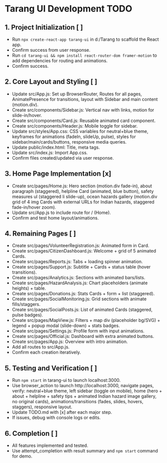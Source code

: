 # Tarang UI Development TODO

## 1. Project Initialization [ ]
- Run `npx create-react-app tarang-ui` in d:/Tarang to scaffold the React app.
- Confirm success from user response.
- Run `cd tarang-ui && npm install react-router-dom framer-motion` to add dependencies for routing and animations.
- Confirm success.

## 2. Core Layout and Styling [ ]
- Update src/App.js: Set up BrowserRouter, Routes for all pages, AnimatePresence for transitions, layout with Sidebar and main content (motion.div).
- Create src/components/Sidebar.js: Vertical nav with links, motion for slide-in/hover.
- Create src/components/Card.js: Reusable animated card component.
- Create src/components/Header.js: Mobile toggle for sidebar.
- Update src/styles/App.css: CSS variables for neutral+blue theme, keyframes for animations (fadeIn, slideUp, pulse), styles for sidebar/main/cards/buttons, responsive media queries.
- Update public/index.html: Title, meta tags.
- Update src/index.js: Import App.css.
- Confirm files created/updated via user response.

## 3. Home Page Implementation [x]
- Create src/pages/Home.js: Hero section (motion.div fade-in), about paragraph (staggered), helpline Card (animated, blue button), safety measures ul (staggered li slide-up), ocean hazards gallery (motion.div grid of 4 img Cards with external URLs for Indian hazards, staggered fade-in/hover zoom).
- Update src/App.js to include route for / (Home).
- Confirm and test home layout/animations.

## 4. Remaining Pages [ ]
- Create src/pages/VolunteerRegistration.js: Animated form in Card.
- Create src/pages/CitizenDashboard.js: Welcome + grid of 5 animated Cards.
- Create src/pages/Reports.js: Tabs + loading spinner animation.
- Create src/pages/Support.js: Subtitle + Cards + status table (hover transitions).
- Create src/pages/Analytics.js: Sections with animated bars/lists.
- Create src/pages/HazardAnalysis.js: Chart placeholders (animate heights) + table.
- Create src/pages/Donations.js: Stats Cards + form + list (staggered).
- Create src/pages/SocialMonitoring.js: Grid sections with animate fills/staggers.
- Create src/pages/SocialPosts.js: List of animated Cards (staggered, pulse badges).
- Create src/pages/MapView.js: Filters + map div (placeholder bg/SVG) + legend + popup modal (slide-down) + stats badges.
- Create src/pages/Settings.js: Profile form with input animations.
- Create src/pages/Official.js: Dashboard with extra animated buttons.
- Create src/pages/App.js: Overview with intro animation.
- Add all routes to src/App.js.
- Confirm each creation iteratively.

## 5. Testing and Verification [ ]
- Run `npm start` in tarang-ui to launch localhost:3000.
- Use browser_action to launch http://localhost:3000, navigate pages, verify: neutral+blue theme, left sidebar (toggle on mobile), home (hero + about + helpline + safety tips + animated Indian hazard image gallery, no original cards), animations/transitions (fades, slides, hovers, staggers), responsive layout.
- Update TODO.md with [x] after each major step.
- If issues, debug with console logs or edits.

## 6. Completion [ ]
- All features implemented and tested.
- Use attempt_completion with result summary and `npm start` command for demo.
